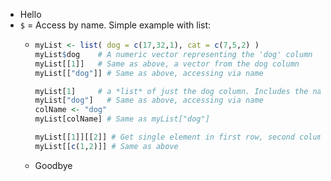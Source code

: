* Hello
* `$` = Access by name. Simple example with list:
  * ```R
    myList <- list( dog = c(17,32,1), cat = c(7,5,2) )
    myList$dog    # A numeric vector representing the 'dog' column
    myList[[1]]   # Same as above, a vector from the dog column
    myList[["dog"]] # Same as above, accessing via name

    myList[1]     # a *list* of just the dog column. Includes the name
    myList["dog"]   # Same as above, accessing via name
    colName <- "dog"
    myList[colName] # Same as myList["dog"]
  
    myList[[1]][[2]] # Get single element in first row, second column
    myList[[c(1,2)]] # Same as above
    ```
  * Goodbye
